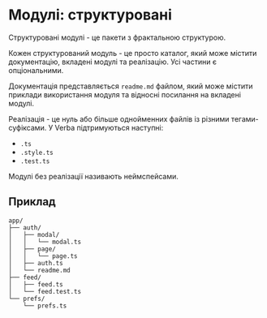 # Модулі: структуровані

Структуровані модулі - це пакети з фрактальною структурою.

Кожен структурований модуль - це просто каталог, який може містити документацію, вкладені модулі та реалізацію. Усі частини є опціональними.

Документація представляється `readme.md` файлом, який може містити приклади використання модуля та відносні посилання на вкладені модулі.

Реалізація - це нуль або більше однойменних файлів із різними тегами-суфіксами. У Verba підтримуються наступні:

- `.ts`
- `.style.ts`
- `.test.ts`

Модулі без реалізації називають неймспейсами.

## Приклад

```
app/
├── auth/
│   ├── modal/
│   │   └── modal.ts
│   ├── page/
│   │   └── page.ts
│   ├── auth.ts
│   └── readme.md
├── feed/
│   ├── feed.ts
│   └── feed.test.ts
└── prefs/
    └── prefs.ts
```
